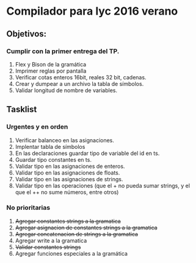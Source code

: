 # Compilador para lyc 2016 verano

## Objetivos:

### Cumplir con la primer entrega del TP.

1. Flex y Bison de la gramática
2. Imprimer reglas por pantalla
3. Verificar cotas enteros 16bit, reales 32 bit, cadenas.
4. Crear y dumpear a un archivo la tabla de símbolos.
5. Validar longitud de nombre de variables.

## Tasklist

### Urgentes y en orden
1. Verificar balanceo en las asignaciones.
2. Implentar tabla de símbolos
3. En las declaraciones guardar tipo de variable del id en ts.
4. Guardar tipo constantes en ts.
5. Validar tipo en las asignaciones de enteros.
6. Validar tipo en las asignaciones de floats.
7. Validar tipo en las asignaciones de strings.
8. Validar tipo en las operaciones (que el + no pueda sumar strings, y el que el ++ no sume números, entre otros)

### No prioritarias

1. ~~Agregar constantes strings a la gramatica~~
2. ~~Agregar asignacion de constantes strings a la gramatica~~
3. ~~Agregar concatenacion de strings a la gramatica~~
4. Agregar write a la gramatica
5. ~~Validar constantes strings~~
6. Agregar funciones especiales a la gramática
